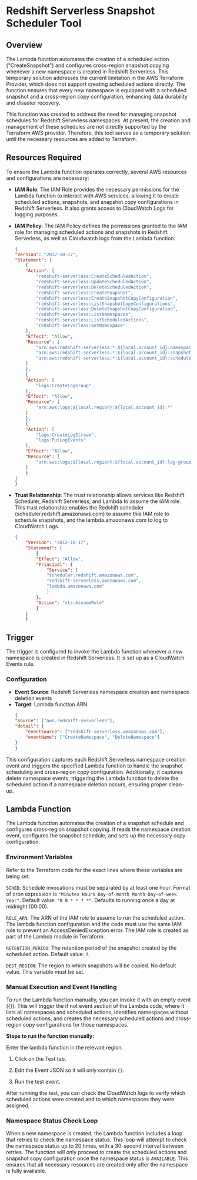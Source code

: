 # Redshift Serverless Snapshot Scheduler Tool

## Overview

The Lambda function automates the creation of a scheduled action ("CreateSnapshot") and configures cross-region snapshot copying whenever a new namespace is created in Redshift Serverless. This temporary solution addresses the current limitation in the AWS Terraform Provider, which does not support creating scheduled actions directly. The function ensures that every new namespace is equipped with a scheduled snapshot and a cross-region copy configuration, enhancing data durability and disaster recovery.

This function was created to address the need for managing snapshot schedules for Redshift Serverless namespaces. At present, the creation and management of these schedules are not directly supported by the Terraform AWS provider. Therefore, this tool serves as a temporary solution until the necessary resources are added to Terraform.

## Resources Required

To ensure the Lambda function operates correctly, several AWS resources and configurations are necessary:

- **IAM Role**: The IAM Role provides the necessary permissions for the Lambda function to interact with AWS services, allowing it to create scheduled actions, snapshots, and snapshot copy configurations in Redshift Serverless. It also grants access to CloudWatch Logs for logging purposes.

- **IAM Policy**: The IAM Policy defines the permissions granted to the IAM role for managing scheduled actions and snapshots in Redshift Serverless, as well as Cloudwatch logs from the Lambda function.

    ```json
    {
    "Version": "2012-10-17",
    "Statement": [
        {
        "Action": [
            "redshift-serverless:CreateScheduledAction",
            "redshift-serverless:UpdateScheduledAction",
            "redshift-serverless:DeleteScheduledAction",
            "redshift-serverless:CreateSnapshot",
            "redshift-serverless:CreateSnapshotCopyConfiguration",
            "redshift-serverless:ListSnapshotCopyConfigurations",
            "redshift-serverless:DeleteSnapshotCopyConfiguration",
            "redshift-serverless:ListNamespaces",
            "redshift-serverless:ListScheduledActions",
            "redshift-serverless:GetNamespace"
        ],
        "Effect": "Allow",
        "Resource": [
            "arn:aws:redshift-serverless:*:${local.account_id}:namespace/*",
            "arn:aws:redshift-serverless:*:${local.account_id}:snapshot/*",
            "arn:aws:redshift-serverless:*:${local.account_id}:scheduledaction/*"
        ]
        },
        {
        "Action": [
            "logs:CreateLogGroup"
        ],
        "Effect": "Allow",
        "Resource": [
            "arn:aws:logs:${local.region}:${local.account_id}:*"
        ]
        },
        {
        "Action": [
            "logs:CreateLogStream",
            "logs:PutLogEvents"
        ],
        "Effect": "Allow",
        "Resource": [
            "arn:aws:logs:${local.region}:${local.account_id}:log-group:/aws/lambda/${local.deployment_name}-${var.environment}-${data.aws_region.current.name}:*"
        ]
        }
    ]
    }
    ```

- **Trust Relationship**: The trust relationship allows services like Redshift Scheduler, Redshift Serverless, and Lambda to assume the IAM role.
This trust relationship enables the Redshift scheduler (scheduler.redshift.amazonaws.com) to assume this IAM role to schedule snapshots, and the lambda.amazonaws.com to log to CloudWatch Logs.

    ```json
    {
        "Version": "2012-10-17",
        "Statement": [
            {
            "Effect": "Allow",
            "Principal": {
                "Service": [
                "scheduler.redshift.amazonaws.com",
                "redshift-serverless.amazonaws.com",
                "lambda.amazonaws.com"
                ]
            },
            "Action": "sts:AssumeRole"
            }
        ]
        }
    ```

## Trigger
The trigger is configured to invoke the Lambda function whenever a new namespace is created in Redshift Serverless. It is set up as a CloudWatch Events rule.

### Configuration
- **Event Source**: Redshift Serverless namespace creation and namespace deletion events
- **Target**: Lambda function ARN
    ```json
    {
    "source": ["aws.redshift-serverless"],
    "detail": {
        "eventSource": ["redshift-serverless.amazonaws.com"],
        "eventName": ["CreateNamespace", "DeleteNamespace"]
    }
    }
    ```
This configuration captures each Redshift Serverless namespace creation event and triggers the specified Lambda function to handle the snapshot scheduling and cross-region copy configuration. Additionally, it captures delete namespace events, triggering the Lambda function to delete the scheduled action if a namespace deletion occurs, ensuring proper clean-up.

## Lambda Function
The Lambda function automates the creation of a snapshot schedule and configures cross-region snapshot copying. It reads the namespace creation event, configures the snapshot schedule, and sets up the necessary copy configuration.

### Environment Variables
Refer to the Terraform code for the exact lines where these variables are being set.

`SCHED`: Schedule invocations must be separated by at least one hour.
Format of cron expression is `"Minutes Hours Day-of-month Month Day-of-week Year"`.
Default value: `"0 0 * * ? *"`. Defaults to running once a day at midnight (00:00).

`ROLE_ARN`: The ARN of the IAM role to assume to run the scheduled action.
The lambda function configuration and the code must use the same IAM role to prevent an AccessDeniedException error. The IAM role is created as part of the Lambda module in Terraform.

`RETENTION_PERIOD`: The retention period of the snapshot created by the scheduled action.
Default value: `7`.

`DEST_REGION`: The region to which snapshots will be copied.
No default value. This variable must be set.

### Manual Execution and Event Handling
To run the Lambda function manually, you can invoke it with an empty event ({}). This will trigger the if not event section of the Lambda code, where it lists all namespaces and scheduled actions, identifies namespaces without scheduled actions, and creates the necessary scheduled actions and cross-region copy configurations for those namespaces.

**Steps to run the function manually:**

 Enter the lambda function in the relevant region.

1. Click on the Test tab.

2. Edit the Event JSON so it will only contain `{}`.

3. Run the test event.

 After running the test, you can check the CloudWatch logs to verify which scheduled actions were created and to which namespaces they were assigned.

 ### Namespace Status Check Loop
 When a new namespace is created, the Lambda function includes a loop that retries to check the namespace status. This loop will attempt to check the namespace status up to 20 times, with a 30-second interval between retries. The function will only proceed to create the scheduled actions and snapshot copy configuration once the namespace status is `AVAILABLE`. This ensures that all necessary resources are created only after the namespace is fully available.
